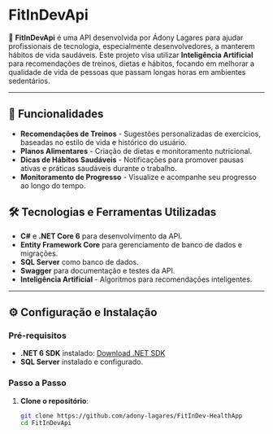 # FitInDevApi

🚀 **FitInDevApi** é uma API desenvolvida por Ádony Lagares para ajudar profissionais de tecnologia, especialmente desenvolvedores, a manterem hábitos de vida saudáveis. Este projeto visa utilizar **Inteligência Artificial** para recomendações de treinos, dietas e hábitos, focando em melhorar a qualidade de vida de pessoas que passam longas horas em ambientes sedentários.

---

## 📜 Funcionalidades

- **Recomendações de Treinos** - Sugestões personalizadas de exercícios, baseadas no estilo de vida e histórico do usuário.
- **Planos Alimentares** - Criação de dietas e monitoramento nutricional.
- **Dicas de Hábitos Saudáveis** - Notificações para promover pausas ativas e práticas saudáveis durante o trabalho.
- **Monitoramento de Progresso** - Visualize e acompanhe seu progresso ao longo do tempo.

## 🛠️ Tecnologias e Ferramentas Utilizadas

- **C#** e **.NET Core 6** para desenvolvimento da API.
- **Entity Framework Core** para gerenciamento de banco de dados e migrações.
- **SQL Server** como banco de dados.
- **Swagger** para documentação e testes da API.
- **Inteligência Artificial** - Algoritmos para recomendações inteligentes.

---

## ⚙️ Configuração e Instalação

### Pré-requisitos

- **.NET 6 SDK** instalado: [Download .NET SDK](https://dotnet.microsoft.com/download)
- **SQL Server** instalado e configurado.

### Passo a Passo

1. **Clone o repositório**:
   ```bash
   git clone https://github.com/adony-lagares/FitInDev-HealthApp
   cd FitInDevApi
